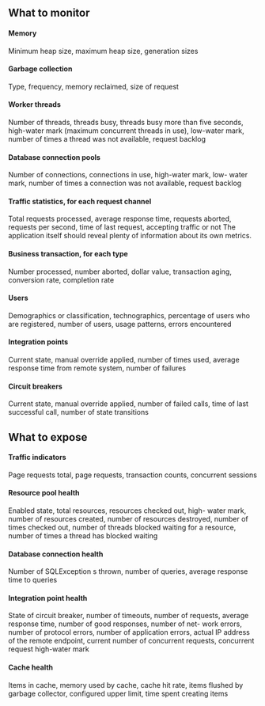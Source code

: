 
## What to monitor

#### Memory
Minimum heap size, maximum heap size, generation sizes

#### Garbage collection
Type, frequency, memory reclaimed, size of request

#### Worker threads
Number of threads, threads busy, threads busy more than five
seconds, high-water mark (maximum concurrent threads in use),
low-water mark, number of times a thread was not available,
request backlog

#### Database connection pools
Number of connections, connections in use, high-water mark, low-
water mark, number of times a connection was not available,
request backlog

#### Traffic statistics, for each request channel
Total requests processed, average response time, requests
aborted, requests per second, time of last request, accepting traffic
or not
The application itself should reveal plenty of information about its own
metrics.

#### Business transaction, for each type
Number processed, number aborted, dollar value, transaction
aging, conversion rate, completion rate

#### Users
Demographics or classification, technographics, percentage of
users who are registered, number of users, usage patterns, errors
encountered

#### Integration points
Current state, manual override applied, number of times used,
average response time from remote system, number of failures

#### Circuit breakers
Current state, manual override applied, number of failed calls,
time of last successful call, number of state transitions

## What to expose

#### Traffic indicators
Page requests total, page requests, transaction counts, concurrent
sessions

#### Resource pool health
Enabled state, total resources, resources checked out, high-
water mark, number of resources created, number of resources
destroyed, number of times checked out, number of threads
blocked waiting for a resource, number of times a thread has
blocked waiting

#### Database connection health
Number of SQLException s thrown, number of queries, average
response time to queries

#### Integration point health
State of circuit breaker, number of timeouts, number of requests,
average response time, number of good responses, number of net-
work errors, number of protocol errors, number of application
errors, actual IP address of the remote endpoint, current number
of concurrent requests, concurrent request high-water mark

#### Cache health
Items in cache, memory used by cache, cache hit rate, items
flushed by garbage collector, configured upper limit, time spent
creating items